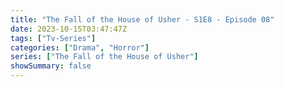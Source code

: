 ```yaml
---
title: "The Fall of the House of Usher - S1E8 - Episode 08"
date: 2023-10-15T03:47:47Z
tags: ["Tv-Series"]
categories: ["Drama", "Horror"]
series: ["The Fall of the House of Usher"]
showSummary: false
---
```


  <mux-player stream-type="on-demand"
  src="https://kp3d-my.sharepoint.com/personal/ryoo_kp3d_onmicrosoft_com/_layouts/15/download.aspx?share=Eefpm3M0FuRIgWW-GjquEbYBoT64rIbZrtOaBhsy04_m_Q" prefer-playback="mse" controls>
  </mux-player>
  
  
  <script src="https://cdn.jsdelivr.net/npm/@mux/mux-player"></script>
  
 <script type="application/ld+json">
 {
  "@context": "https://schema.org/",
  "@type": "VideoObject",
  "name": "The Fall of the House of Usher - S1E8 - Episode 08",
  "contentUrl": "https://stream.mux.com/asbAdmYm5gI02qRUyJIVxQRPtu5ZF5t0200zB6X9bNrN48.m3u8",
  "thumbnailUrl": "https://www.themoviedb.org/t/p/original/3VopZH8XBS8OM2kDAUuVvYly52N.jpg?width=314&fit_mode=preserve&time=25",
  "uploadDate": "2023-10-15T03:47:47Z",
}

</script>